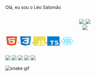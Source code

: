 Olá, eu sou o Léo Salomão
##

<div align="center">
  <a href="https://github.com/leonamsalomao">
  <img height="180em" src="https://github-readme-stats.vercel.app/api?username=leonamsalomao&show_icons=true&theme=gruvbox&include_all_commits=true&count_private=true"/>
  <img height="180em" src="https://github-readme-stats.vercel.app/api/top-langs/?username=leonamsalomao&layout=compact&langs_count=7&theme=gruvbox"/>
</div>
  
<div align="center">
  <img height="180em" src="[https://drive.google.com/file/d/1n-unk8sbEeFj9czhw1LBH07CqwvfhB5O/view?usp=share_link](https://lh3.googleusercontent.com/TNvdDcU1NPDhemdoy2HmV-HVWQt1l_842MG7seAsKk9vS4KNY9L1p7ibvfbvc9ZBKmZIYv6pPWLVZs-kqWhDd0ueA0J6cdkXhsM8aOZkcQAh62iGZv4c5QAbHgg3-MdZx_A_r93sqxG_puKC04zdpq8hG3Ven1sRQsUtvwVJ51uXX4FkSOMBGANKrQax4bJZ0Tc5rcy2YiLtjWkdMNadQmTRKofmk1p7KV5W1iHoBZFAKHIQJxRYeudQTcr2PeMe9enEVS-WdK7bt8RMROerGrDPv-ui5TVyBEj6cFcCyJHDweJCg6VtrouWg2iwoQSCEGi2wO2RJuUgUTiddjyibrupK0DCAFAdbIO2Gtgtq0aocrrAUdZwxH28gfItCyjGBoNRkXe2xUgK8vzJbpkNGI2JHp4So6PAG2Yn983AFn-iJZHtdmLof9HZznzaPkd6984w1Fm7ColJhcT_izpnO76K5iMvBHLjbMj8dX4BstbZxZ4eqEOercCKT9Ob2Ci-6_v49sWmUSUJfqdhyFNfn6RKCxhqAvNe8WCIo4qUK569toXxNByMIhD26muw_x6TuUpK2AlEzre8_8imosdqzhPtVQYoYwnpLiVdY9mdz1Yk5rniPaeoenIVsCo4dcTtziuD5Hfk3-jkzDXIOMmflcwUFn-pXNCDjeZbvtWUBg3_q17gureWWb-ybtTpMJscT6uD0bMRoTm1FfC1dohoZtFLALoQp5o5lN5Uvz6z8waLaPEjJzgXSH0HL2XO5piVGg5OB9-5i5WJDGXdif7VOMwd-f7LqoaOGFmt7BeH30m8Hn3jSM5Q5vqaf_Tidi6lm9O12IUI1GIoMjgf-3Dyp0GIBFPhtzhPgG2ktJbwYU3AbwR-UyvPttUHRhCtKSV5Sj-7I7g3EQQgmDQSQ-rhM-LP9n_25nPdvlnGLwi4zZwfeE3OXY2mlKwK7h8lZhMPL5PBVxYecm6h-CxZLwwe=w968-h815-no?authuser=0)"/>
</div>

<div style="display: inline_block"><br>
  <img align="center" alt="HTML" height="30" width="40" src="https://raw.githubusercontent.com/devicons/devicon/master/icons/html5/html5-original.svg">
  <img align="center" alt="CSS" height="30" width="40" src="https://raw.githubusercontent.com/devicons/devicon/master/icons/css3/css3-original.svg">
  <img align="center" alt="Js" height="30" width="40" src="https://raw.githubusercontent.com/devicons/devicon/master/icons/javascript/javascript-plain.svg">
  <img align="center" alt="Ts" height="30" width="40" src="https://raw.githubusercontent.com/devicons/devicon/master/icons/typescript/typescript-plain.svg">
  <img align="center" alt="React" height="30" width="40" src="https://raw.githubusercontent.com/devicons/devicon/master/icons/react/react-original.svg">
</div>

##

<div> 
  <a href="https://instagram.com/leo_salomao7" target="_blank"><img src="https://img.shields.io/badge/-Instagram-%23E4405F?style=for-the-badge&logo=instagram&logoColor=white" target="_blank"></a>
 	<a href="https://www.twitch.tv/leo_salomao7" target="_blank"><img src="https://img.shields.io/badge/Twitch-9146FF?style=for-the-badge&logo=twitch&logoColor=white" target="_blank"></a>
 <a href="https://discord.gg/" target="_blank"><img src="https://img.shields.io/badge/Discord-7289DA?style=for-the-badge&logo=discord&logoColor=white" target="_blank"></a> 
  <a href = "mailto:leonamsalomao7@gmail.com"><img src="https://img.shields.io/badge/-Gmail-%23333?style=for-the-badge&logo=gmail&logoColor=white" target="_blank"></a>
  <a href="https://www.linkedin.com/in/leonam-salomao" target="_blank"><img src="https://img.shields.io/badge/-LinkedIn-%230077B5?style=for-the-badge&logo=linkedin&logoColor=white" target="_blank"></a> 
 
  ![snake gif](https://github.com/leonamsalomao/leonamsalomao/blob/output/github-contribution-grid-snake.svg)

 
</div>
